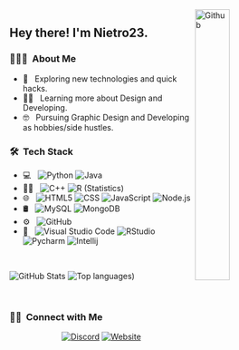 <img width="35%" align="right" alt="Github" src="https://user-images.githubusercontent.com/48678280/88862734-4903af80-d201-11ea-968b-9c939d88a37c.gif" />

<h2> Hey there! I'm Nietro23.</h2>

<h3> 👨🏻‍💻 &nbsp;About Me </h3>

- 🤔 &nbsp; Exploring new technologies and quick hacks.
- 👨‍🏫 &nbsp; Learning more about Design and Developing.
- 🤓 &nbsp; Pursuing Graphic Design and Developing as hobbies/side hustles.

<h3> 🛠 &nbsp;Tech Stack</h3>

- 💻 &nbsp;
  ![Python](https://img.shields.io/badge/-Python-333333?style=flat&logo=python)
  ![Java](https://img.shields.io/badge/-Java-333333?style=flat&logo=Java&logoColor=007396)
- 👨‍🏫 &nbsp;
  ![C++](https://img.shields.io/badge/-C++-333333?style=flat&logo=C%2B%2B&logoColor=00599C)
  ![R (Statistics)](https://img.shields.io/badge/-R-333333?style=flat&logo=R&logoColor=276DC3)
- 🌐 &nbsp;
  ![HTML5](https://img.shields.io/badge/-HTML5-333333?style=flat&logo=HTML5)
  ![CSS](https://img.shields.io/badge/-CSS-333333?style=flat&logo=CSS3&logoColor=1572B6)
  ![JavaScript](https://img.shields.io/badge/-JavaScript-333333?style=flat&logo=javascript)
  ![Node.js](https://img.shields.io/badge/-Node.js-333333?style=flat&logo=node.js)
- 🛢 &nbsp;
  ![MySQL](https://img.shields.io/badge/-MySQL-333333?style=flat&logo=mysql)
  ![MongoDB](https://img.shields.io/badge/-MongoDB-333333?style=flat&logo=mongodb)
- ⚙️ &nbsp;
  ![GitHub](https://img.shields.io/badge/-GitHub-333333?style=flat&logo=github)
 - 🔧 &nbsp;
  ![Visual Studio Code](https://img.shields.io/badge/-Visual%20Studio%20Code-333333?style=flat&logo=visual-studio-code&logoColor=007ACC)
  ![RStudio](https://img.shields.io/badge/-RStudio-333333?style=flat&logo=rstudio)
  ![Pycharm](https://img.shields.io/badge/-PyCharm-333333?style=flat&logo=pycharm)
  ![Intellij](https://img.shields.io/badge/-Intellij-333333?style=flat&logo=IntelliJ%20IDEA&logoColor=000000)

<br/>

![GitHub Stats](https://github-readme-stats.vercel.app/api?username=Nietro23&theme=radical)
![Top languages](https://github-readme-stats.vercel.app/api/top-langs/?username=Nietro23&show_icons=true&theme=radical))

<br/>

<h3> 🤝🏻 &nbsp;Connect with Me </h3>

<p align="center">
<a href="https://discord.gg/hZE8uVQTKZ"><img alt="Discord" src="https://img.shields.io/badge/Discord-discord.gg/Atletix-blue?style=flat-square&logo=discord"></a>
<a href="Lorvan.de"><img alt="Website" src="[https://img.shields.io/badge/Discord-discord.gg/Atletix-blue?style=flat-square&logo=discord](https://img.shields.io/badge/%F0%9F%8C%90-Lorvan.de-lightgrey)"></a>
</p>
